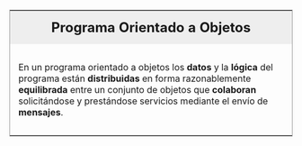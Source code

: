 <table id="card">
    <tr>
        <td align="center">
            <h2>Programa Orientado a Objetos</h2>
        </td>
    </tr>
    <tr>
        <td>
            <p>En un programa orientado a objetos los <b>datos</b> y la <b>lógica</b> del programa están <b>distribuidas</b> en forma razonablemente <b>equilibrada</b> entre un conjunto de objetos que <b>colaboran</b> solicitándose y prestándose servicios mediante el envío de <b>mensajes</b>.</p>
        </td>
    </tr>
</table>

<style>
    #card {
        margin-top: 20px;
        border: 1px solid #999;
    }
    #card h2 {
        margin: 0;
    }
    #card tr:first-child {
        background: #eee;
    }
    #card td {
        padding: 15px;
    }
</style>